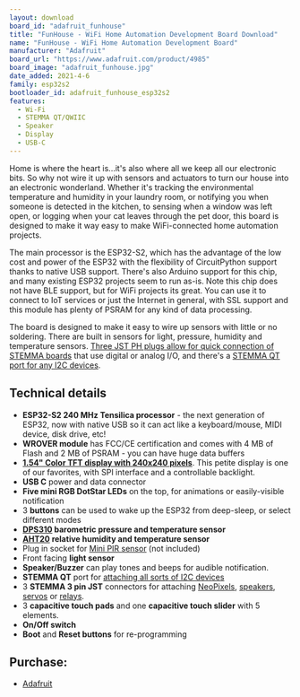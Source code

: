 ```yaml
---
layout: download
board_id: "adafruit_funhouse"
title: "FunHouse - WiFi Home Automation Development Board Download"
name: "FunHouse - WiFi Home Automation Development Board"
manufacturer: "Adafruit"
board_url: "https://www.adafruit.com/product/4985"
board_image: "adafruit_funhouse.jpg"
date_added: 2021-4-6
family: esp32s2
bootloader_id: adafruit_funhouse_esp32s2
features:
  - Wi-Fi
  - STEMMA QT/QWIIC
  - Speaker
  - Display
  - USB-C
---
```


Home is where the heart is...it's also where all we keep all our electronic bits. So why not wire it up with sensors and actuators to turn our house into an electronic wonderland. Whether it's tracking the environmental temperature and humidity in your laundry room, or notifying you when someone is detected in the kitchen, to sensing when a window was left open, or logging when your cat leaves through the pet door, this board is designed to make it way easy to make WiFi-connected home automation projects.

The main processor is the ESP32-S2, which has the advantage of the low cost and power of the ESP32 with the flexibility of CircuitPython support thanks to native USB support. There's also Arduino support for this chip, and many existing ESP32 projects seem to run as-is. Note this chip does not have BLE support, but for WiFi projects its great. You can use it to connect to IoT services or just the Internet in general, with SSL support and this module has plenty of PSRAM for any kind of data processing.

The board is designed to make it easy to wire up sensors with little or no soldering. There are built in sensors for light, pressure, humidity and temperature sensors. [Three JST PH plugs allow for quick connection of STEMMA boards](https://www.adafruit.com/category/1019) that use digital or analog I/O, and there's a [STEMMA QT port for any I2C devices](https://www.adafruit.com/category/620).

## Technical details

 * **ESP32-S2 240 MHz Tensilica processor** - the next generation of ESP32, now with native USB so it can act like a keyboard/mouse, MIDI device, disk drive, etc!
 * **WROVER module** has FCC/CE certification and comes with 4 MB of Flash and 2 MB of PSRAM - you can have huge data buffers
 * **[1.54" Color TFT display with 240x240 pixels](https://www.adafruit.com/product/4421)**. This petite display is one of our favorites, with SPI interface and a controllable backlight.
 * **USB C** power and data connector
 * **Five mini RGB DotStar LEDs** on the top, for animations or easily-visible notification
 * 3 **buttons** can be used to wake up the ESP32 from deep-sleep, or select different modes
 * **[DPS310](https://www.adafruit.com/product/4494) barometric pressure and temperature sensor**
 * **[AHT20](https://www.adafruit.com/product/4566) relative humidity and temperature sensor**
 * Plug in socket for [Mini PIR sensor](https://www.adafruit.com/product/4871) (not included)
 * Front facing **light sensor**
 * **Speaker/Buzzer** can play tones and beeps for audible notification.
 * **STEMMA QT** port for [attaching all sorts of I2C devices](https://www.adafruit.com/stemma)
 * 3 **STEMMA 3 pin JST** connectors for attaching [NeoPixels](https://www.adafruit.com/product/3919), [speakers](https://www.adafruit.com/product/3885), [servos](https://www.adafruit.com/product/4326) or [relays](https://www.adafruit.com/product/4409).
 * 3 **capacitive touch pads** and one **capacitive touch slider** with 5 elements.
 * **On/Off switch**
 * **Boot** and **Reset buttons** for re-programming

## Purchase:

* [Adafruit](https://www.adafruit.com/product/4985)
